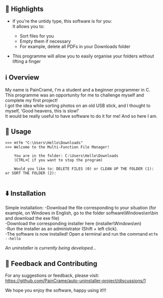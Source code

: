 ## 🌟 Highlights

- If you're the untidy type, this software is for you:  
 It allows you to:  
  - Sort files for you  
  - Empty them if necessary  
  - For example, delete all PDFs in your Downloads folder  
  
- This programme will allow you to easily organise your folders without lifting a finger  



## ℹ️ Overview

My name is PainCramé, I'm a student and a beginner programmer in C.  
This programme was an opportunity for me to challenge myself and complete my first project!  
I got the idea while sorting photos on an old USB stick,  and I thought to myself, ‘Good heavens, this is slow!’  
It would be really useful to have software to do it for me! And so here I am.


## 🚀 Usage

```source.powershell
>>> mtfm "C:\Users\Hello\Downloads"
>>> Welcome to the Multi-Function File Manager!

	You are in the folder: C:\Users\Hello\Downloads
    (CTRL+C if you want to stop the program)

    Would you like to: DELETE FILES (0) or CLEAN UP THE FOLDER (1):  or SORT THE FOLDER (2):
	
```



## ⬇️ Installation

Simple installation:
-Download the file corresponding to your situation (for example, on Windows in English, go to the folder software\Windows\en\bin and download the exe file)  
-Download the corresponding installer here (installer\Windows\en)    
-Run the installer as an administrator (Shift + left click).  
-The software is now installed! Open a terminal and run the command ```mtfm --hello```  
  
*An uninstaller is currently being developed...*  


## 💭 Feedback and Contributing  
  
For any suggestions or feedback, please visit: https://github.com/PainCrame/auto-uninstaller-project/discussions/1  
  
We hope you enjoy the software, happy using it!!!  
